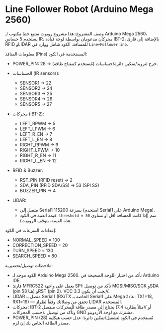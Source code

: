 # Line Follower Robot (Arduino Mega 2560)

وصف المشروع:
هذا مشروع روبوت متتبع خط مكتوب لـ Arduino Mega 2560، يستخدم 5 حساس IR، محركان مدعومان بواسطة لوحة قيادة IBT-2، بالإضافة إلى قارئ RFID وLIDAR للمسافة. الكود شامل ووارد في `Line+Follower.ino`.

معلومات المنافذ (Pins) المستخدمة في الكود:

- POWER_PIN: 28  -> خرج لتزويد/تمكين دائرة/حساسات (مُستخدم كمفتاح طاقة).
- الحساسات (IR sensors):
  - SENSOR1 -> 22
  - SENSOR2 -> 24
  - SENSOR3 -> 25
  - SENSOR4 -> 26
  - SENSOR5 -> 27

- محركات (IBT-2):
  - LEFT_RPWM  -> 5
  - LEFT_LPWM  -> 6
  - LEFT_R_EN  -> 7
  - LEFT_L_EN  -> 8
  - RIGHT_RPWM -> 9
  - RIGHT_LPWM -> 10
  - RIGHT_R_EN -> 11
  - RIGHT_L_EN -> 12

- RFID & Buzzer:
  - RST_PIN (RFID reset) -> 2
  - SDA_PIN (RFID SDA/SS) -> 53 (SPI SS)
  - BUZZER_PIN -> 4

- LIDAR:
  - متصل إلى Serial1 بسرعة 115200 (استخدم Serial1 على Arduino Mega).
  - قيمة العتبة في الكود: `threshold = 50` سم (إذا كانت المسافة أقل أو تساوي هذه القيمة، يتوقف الروبوت).

إعدادات السرعات في الكود:
- NORMAL_SPEED = 100
- CORRECTION_SPEED = 20
- TURN_SPEED = 130
- SEARCH_SPEED = 80

ملاحظات توصيل/تحضيرية:
- الكود موجه لـ Arduino Mega 2560. تأكد من اختيار اللوحة الصحيحة في Arduino IDE.
- قارئ MFRC522 يعمل على واجهة SPI: تأكد من توصيل MOSI/MISO/SCK وSDA (pin 53 هنا) وRST (pin 2). VCC يجب أن يكون 3.3V.
- LIDAR متصل بـ Serial1 (RX/TX الخاصة بـ Serial1 على Mega عادةً: TX1=18, RX1=19) — تحقق من وصلاتك وفقاً لطراز LIDAR المستخدم.
- محركات: IBT-2 يحتاج إلى مصدر طاقة للمحركات منفصل (مثلاً بطارية 7.4V أو حسب المحركات)، وتأكد من توصيل GND مشترك مع لوحة الأردوينو.
- POWER_PIN (28) مُستخدم في الكود لتشغيل/تمكين دائرة؛ عدل حسب هيكلية مصدر الطاقة الخاص بك إن لزم.


